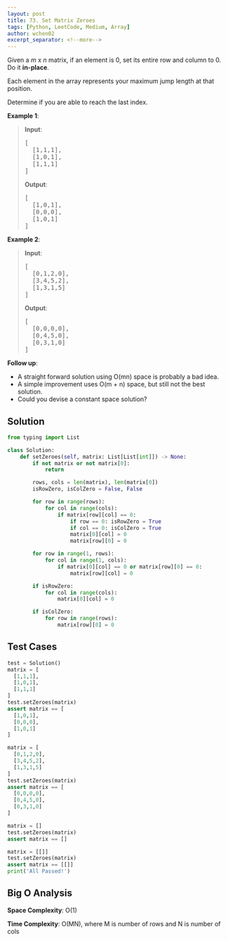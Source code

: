 ```yaml
---
layout: post
title: 73. Set Matrix Zeroes
tags: [Python, LeetCode, Medium, Array]
author: wchen02
excerpt_separator: <!--more-->
---
```

Given a *m* x *n* matrix, if an element is 0, set its entire row and column to 0. Do it **in-place**.

<!--more-->

Each element in the array represents your maximum jump length at that position.

Determine if you are able to reach the last index.

**Example 1**:
> **Input**:
> <pre>
> [
>   [1,1,1],
>   [1,0,1],
>   [1,1,1]
> ]
> </pre>
>
> **Output**:
> <pre>
> [
>   [1,0,1],
>   [0,0,0],
>   [1,0,1]
> ]
> </pre>

**Example 2**:
> **Input**:
> <pre>
> [
>   [0,1,2,0],
>   [3,4,5,2],
>   [1,3,1,5]
> ]
> </pre>
>
> **Output**:
> <pre>
> [
>   [0,0,0,0],
>   [0,4,5,0],
>   [0,3,1,0]
> ]
> </pre>

**Follow up**:

- A straight forward solution using O(mn) space is probably a bad idea.
- A simple improvement uses O(m + n) space, but still not the best solution.
- Could you devise a constant space solution?

## Solution

```python
from typing import List

class Solution:
    def setZeroes(self, matrix: List[List[int]]) -> None:
        if not matrix or not matrix[0]:
            return

        rows, cols = len(matrix), len(matrix[0])
        isRowZero, isColZero = False, False

        for row in range(rows):
            for col in range(cols):
                if matrix[row][col] == 0:
                    if row == 0: isRowZero = True
                    if col == 0: isColZero = True
                    matrix[0][col] = 0
                    matrix[row][0] = 0

        for row in range(1, rows):
            for col in range(1, cols):
                if matrix[0][col] == 0 or matrix[row][0] == 0:
                    matrix[row][col] = 0

        if isRowZero:
            for col in range(cols):
                matrix[0][col] = 0

        if isColZero:
            for row in range(rows):
                matrix[row][0] = 0
```

## Test Cases

```python
test = Solution()
matrix = [
  [1,1,1],
  [1,0,1],
  [1,1,1]
]
test.setZeroes(matrix)
assert matrix == [
  [1,0,1],
  [0,0,0],
  [1,0,1]
]

matrix = [
  [0,1,2,0],
  [3,4,5,2],
  [1,3,1,5]
]
test.setZeroes(matrix)
assert matrix == [
  [0,0,0,0],
  [0,4,5,0],
  [0,3,1,0]
]

matrix = []
test.setZeroes(matrix)
assert matrix == []

matrix = [[]]
test.setZeroes(matrix)
assert matrix == [[]]
print('All Passed!')
```

## Big O Analysis

**Space Complexity**: O(1)

**Time Complexity**: O(MN), where M is number of rows and N is number of cols
